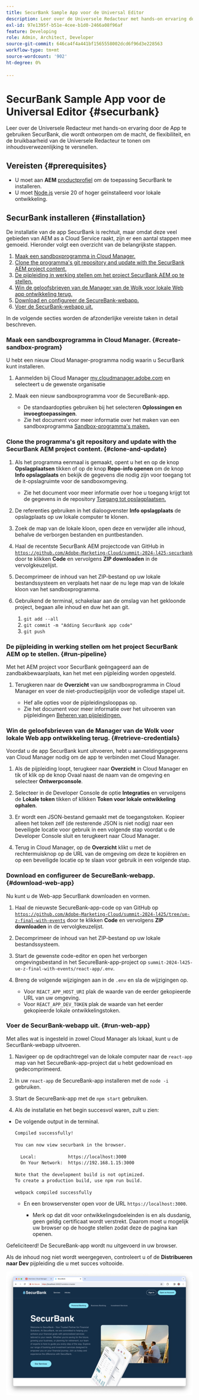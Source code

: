 ```yaml
---
title: SecurBank Sample App voor de Universal Editor
description: Leer over de Universele Redacteur met hands-on ervaring door de App te gebruiken SecurBank, die wordt ontworpen om de macht, de flexibiliteit, en de bruikbaarheid van de Universele Redacteur te tonen om inhoudsverwezenlijking te versnellen.
exl-id: 97e1395f-b51e-4cee-b1d0-2466a08f96af
feature: Developing
role: Admin, Architect, Developer
source-git-commit: 646ca4f4a441bf1565558002dcd6f96d3e228563
workflow-type: tm+mt
source-wordcount: '902'
ht-degree: 0%

---
```


# SecurBank Sample App voor de Universal Editor {#securbank}

Leer over de Universele Redacteur met hands-on ervaring door de App te gebruiken SecurBank, die wordt ontworpen om de macht, de flexibiliteit, en de bruikbaarheid van de Universele Redacteur te tonen om inhoudsverwezenlijking te versnellen.

## Vereisten {#prerequisites}

* U moet aan **AEM** [productprofiel](/help/journey-onboarding/assign-profiles-aem.md) om de toepassing SecurBank te installeren.
* U moet [Node.js](https://nodejs.org) versie 20 of hoger geïnstalleerd voor lokale ontwikkeling.

## SecurBank installeren {#installation}

De installatie van de app SecurBank is rechtuit, maar omdat deze veel gebieden van AEM as a Cloud Service raakt, zijn er een aantal stappen mee gemoeid. Hieronder volgt een overzicht van de belangrijkste stappen.

1. [Maak een sandboxprogramma in Cloud Manager.](#create-sandbox-program)
1. [Clone the programma&#39;s git repository and update with the SecurBank AEM project content.](#clone-and-update)
1. [De pijpleiding in werking stellen om het project SecurBank AEM op te stellen.](#run-pipeline)
1. [Win de geloofsbrieven van de Manager van de Wolk voor lokale Web app ontwikkeling terug.](#retrieve-credentials)
1. [Download en configureer de SecureBank-webapp.](#download-web-app)
1. [Voer de SecurBank-webapp uit.](#run-web-app)

In de volgende secties worden de afzonderlijke vereiste taken in detail beschreven.

### Maak een sandboxprogramma in Cloud Manager. {#create-sandbox-program}

U hebt een nieuw Cloud Manager-programma nodig waarin u SecurBank kunt installeren.

1. Aanmelden bij Cloud Manager [my.cloudmanager.adobe.com](https://my.cloudmanager.adobe.com/) en selecteert u de gewenste organisatie

1. Maak een nieuw sandboxprogramma voor de SecureBank-app.

   * De standaardopties gebruiken bij het selecteren **Oplossingen en invoegtoepassingen**.
   * Zie het document voor meer informatie over het maken van een sandboxprogramma [Sandbox-programma&#39;s maken.](/help/implementing/cloud-manager/getting-access-to-aem-in-cloud/creating-sandbox-programs.md)

### Clone the programma&#39;s git repository and update with the SecurBank AEM project content. {#clone-and-update}

1. Als het programma eenmaal is gemaakt, opent u het en op de knop **Opslagplaatsen** tikken of op de knop **Repo-info openen** om de knop **Info opslagplaats** en bekijk de gegevens die nodig zijn voor toegang tot de it-opslagruimte voor de sandboxomgeving.

   * Zie het document voor meer informatie over hoe u toegang krijgt tot de gegevens in de repository [Toegang tot opslagplaatsen.](/help/implementing/cloud-manager/managing-code/accessing-repos.md)

1. De referenties gebruiken in het dialoogvenster **Info opslagplaats** de opslagplaats op uw lokale computer te klonen.

1. Zoek de map van de lokale kloon, open deze en verwijder alle inhoud, behalve de verborgen bestanden en puntbestanden.

1. Haal de recentste SecurBank AEM projectcode van GitHub in [`https://github.com/Adobe-Marketing-Cloud/summit-2024-l425-securbank`](https://github.com/Adobe-Marketing-Cloud/summit-2024-l425-securbank) door te klikken **Code** en vervolgens **ZIP downloaden** in de vervolgkeuzelijst.

1. Decomprimeer de inhoud van het ZIP-bestand op uw lokale bestandssysteem en verplaats het naar de nu lege map van de lokale kloon van het sandboxprogramma.

1. Gebruikend de terminal, schakelaar aan de omslag van het gekloonde project, begaan alle inhoud en duw het aan git.

   1. `git add --all`
   1. `git commit -m "Adding SecurBank app code"`
   1. `git push`

### De pijpleiding in werking stellen om het project SecurBank AEM op te stellen. {#run-pipeline}

Met het AEM project voor SecurBank geëngageerd aan de zandbakbewaarplaats, kan het met een pijpleiding worden opgesteld.

1. Terugkeren naar de **Overzicht** van uw sandboxprogramma in Cloud Manager en voer de niet-productiepijplijn voor de volledige stapel uit.

   * Hef alle opties voor de pijpleidingslooppas op.
   * Zie het document voor meer informatie over het uitvoeren van pijpleidingen [Beheren van pijpleidingen.](/help/implementing/cloud-manager/configuring-pipelines/managing-pipelines.md#running-pipelines)

### Win de geloofsbrieven van de Manager van de Wolk voor lokale Web app ontwikkeling terug. {#retrieve-credentials}

Voordat u de app SecurBank kunt uitvoeren, hebt u aanmeldingsgegevens van Cloud Manager nodig om de app te verbinden met Cloud Manager.

1. Als de pijpleiding loopt, terugkeer naar **Overzicht** in Cloud Manager en tik of klik op de knop Ovaal naast de naam van de omgeving en selecteer **Ontwerpconsole**.

1. Selecteer in de Developer Console de optie **Integraties** en vervolgens de **Lokale token** tikken of klikken **Token voor lokale ontwikkeling ophalen**.

1. Er wordt een JSON-bestand gemaakt met de toegangstoken. Kopieer alleen het token zelf (de resterende JSON is niet nodig) naar een beveiligde locatie voor gebruik in een volgende stap voordat u de Developer Console sluit en terugkeert naar Cloud Manager.

1. Terug in Cloud Manager, op de **Overzicht** klikt u met de rechtermuisknop op de URL van de omgeving om deze te kopiëren en op een beveiligde locatie op te slaan voor gebruik in een volgende stap.

### Download en configureer de SecureBank-webapp. {#download-web-app}

Nu kunt u de Web-app SecurBank downloaden en vormen.

1. Haal de nieuwste SecureBank-app-code op van GitHub op [`https://github.com/Adobe-Marketing-Cloud/summit-2024-l425/tree/ue-z-final-with-events`](https://github.com/Adobe-Marketing-Cloud/summit-2024-l425/tree/ue-z-final-with-events) door te klikken **Code** en vervolgens **ZIP downloaden** in de vervolgkeuzelijst.

1. Decomprimeer de inhoud van het ZIP-bestand op uw lokale bestandssysteem.

1. Start de gewenste code-editor en open het verborgen omgevingsbestand in het SecureBank-app-project op `summit-2024-l425-ue-z-final-with-events/react-app/.env`.

1. Breng de volgende wijzigingen aan in de `.env` en sla de wijzigingen op.

   * Voor `REACT_APP_HOST_URI` plak de waarde van de eerder gekopieerde URL van uw omgeving.
   * Voor `REACT_APP_DEV_TOKEN` plak de waarde van het eerder gekopieerde lokale ontwikkelingstoken.

### Voer de SecurBank-webapp uit. {#run-web-app}

Met alles wat is ingesteld in zowel Cloud Manager als lokaal, kunt u de SecurBank-webapp uitvoeren.

1. Navigeer op de opdrachtregel van de lokale computer naar de `react-app` map van het SecureBank-app-project dat u hebt gedownload en gedecomprimeerd.

1. In uw `react-app` de SecureBank-app installeren met de `node -i` gebruiken.

1. Start de SecureBank-app met de `npm start` gebruiken.

1. Als de installatie en het begin succesvol waren, zult u zien:

* De volgende output in de terminal.

  ```text
  Compiled successfully!
  
  You can now view securbank in the browser.
  
    Local:            https://localhost:3000
    On Your Network:  https://192.168.1.15:3000
  
  Note that the development build is not optimized.
  To create a production build, use npm run build.
  
  webpack compiled successfully
  ```

   * En een browservenster open voor de URL `https://localhost:3000`.

      * Merk op dat dit voor ontwikkelingsdoeleinden is en als dusdanig, geen geldig certificaat wordt verstrekt. Daarom moet u mogelijk uw browser op de hoogte stellen zodat deze de pagina kan openen.

Gefeliciteerd! De SecureBank-app wordt nu uitgevoerd in uw browser.

Als de inhoud nog niet wordt weergegeven, controleert u of de **Distribueren naar Dev** pijpleiding die u met succes voltooide.

![De toepassing SecurBank in de browser](assets/securbank.png)
